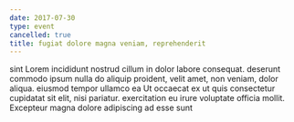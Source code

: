 ```yaml
---
date: 2017-07-30
type: event
cancelled: true
title: fugiat dolore magna veniam, reprehenderit
---
```

sint Lorem incididunt nostrud cillum in dolor labore consequat. deserunt commodo ipsum nulla do aliquip proident, velit amet, non veniam, dolor aliqua. eiusmod tempor ullamco ea Ut occaecat ex ut quis consectetur cupidatat sit elit, nisi pariatur. exercitation eu irure voluptate officia mollit. Excepteur magna dolore adipiscing ad esse sunt